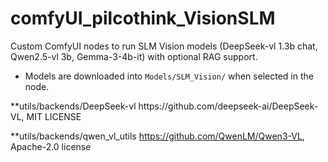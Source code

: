 # comfyUI_pilcothink_VisionSLM

Custom ComfyUI nodes to run SLM Vision models (DeepSeek-vl 1.3b chat, Qwen2.5-vl 3b, Gemma-3-4b-it) with optional RAG support.

- Models are downloaded into `Models/SLM_Vision/` when selected in the node.


<LICENSE>
**utils/backends/DeepSeek-vl 
https://github.com/deepseek-ai/DeepSeek-VL, MIT LICENSE

**utils/backends/qwen_vl_utils
https://github.com/QwenLM/Qwen3-VL, Apache-2.0 license
